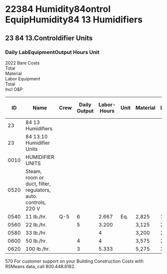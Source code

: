 # 22384 Humidity84ontrol EquipHumidity84 13 Humidifiers

## 23 84 13.Controldifier Units

### Daily LabEquipmentOutput Hours Unit

2022 Bare Costs  
Total  
Material  
Labor Equipment  
Total  
Incl O&P

| ID   | Name                | Crew | Daily Output | Labor-Hours | Unit | Material | Labor | Equipment | Total | Total Incl O&P |
|------|---------------------|------|--------------|-------------|------|----------|-------|-----------|-------|----------------|
| 23   | 84 13 Humidifiers   |      |              |             |      |          |       |           |       |                |
| 23   | 84 13.10 Humidifier Units |      |              |             |      |          |       |           |       |                |
| 0010 | HUMIDIFIER UNITS    |      |              |             |      |          |       |           |       |                |
| 0520 | Steam, room or duct, filter, regulators, auto. controls, 220 V |      |              |             |      |          |       |           |       |                |
| 0540 | 11 lb./hr.          | Q-5  | 6            | 2.667       | Eq.  | 2,825    | 169   |           | 2,994 | 3,375          |
| 0560 | 22 lb./hr.          |      | 5            | 3.200       |      | 3,125    | 203   |           | 3,328 | 3,750          |
| 0580 | 33 lb./hr.          |      |              | 4           |      | 3,200    | 253   |           | 3,453 | 3,900          |
| 0600 | 50 lb./hr.          |      | 4            | 4           |      | 3,575    | 253   |           | 3,828 | 4,300          |
| 0620 | 100 lb./hr.         |      | 3            | 5.333       |      | 5,275    | 340   |           | 5,615 | 6,300          |

570 For customer support on your Building Construction Costs with RSMeans data, call 800.448.8182.